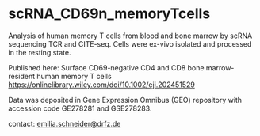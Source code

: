 # scRNA_CD69n_memoryTcells

Analysis of human memory T cells from blood and bone marrow by scRNA sequencing TCR and CITE-seq. 
Cells were ex-vivo isolated and processed in the resting state.

Published here: Surface CD69-negative CD4 and CD8 bone marrow-resident human memory T cells
https://onlinelibrary.wiley.com/doi/10.1002/eji.202451529 


Data was deposited in Gene Expression Omnibus (GEO) repository with accession code GE278281 and GSE278283.


contact: emilia.schneider@drfz.de
